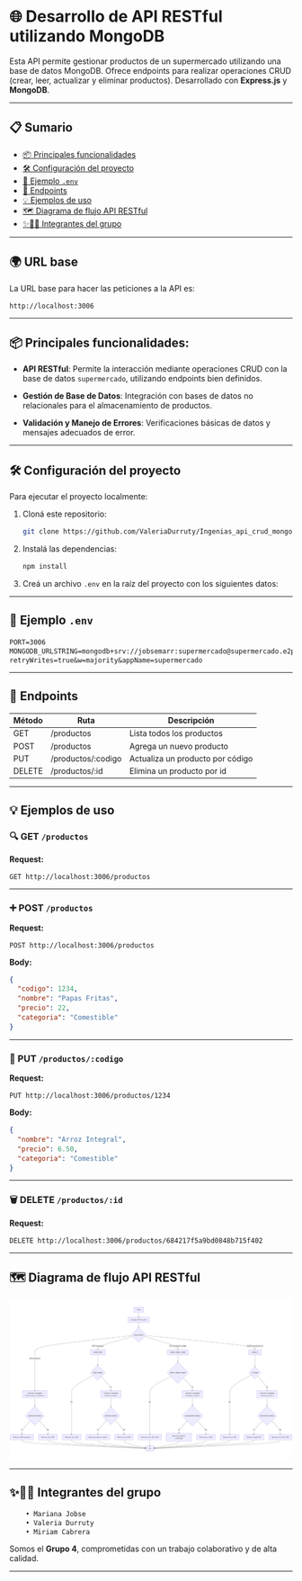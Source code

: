 # 🌐 Desarrollo de API RESTful utilizando MongoDB

Esta API permite gestionar productos de un supermercado utilizando una base de datos MongoDB. Ofrece endpoints para realizar operaciones CRUD (crear, leer, actualizar y eliminar productos).
Desarrollado con **Express.js** y **MongoDB**.

---

## 📋 Sumario

- [📦 Principales funcionalidades](#-principales-funcionalidades)
- [🛠️ Configuración del proyecto](#️-configuración-del-proyecto)
- [📁 Ejemplo `.env`](#-ejemplo-env)
- [🔗 Endpoints](#-endpoints)
- [💡 Ejemplos de uso](#-ejemplos-de-uso)
- [🗺️ Diagrama de flujo API RESTful](#-diagrama-de-flujo-api-restful)
- [✨👩‍💻 Integrantes del grupo](#-integrantes-del-grupo)

---

## 🌍 URL base

La URL base para hacer las peticiones a la API es:
```
http://localhost:3006
```

---

## 📦 Principales funcionalidades:

- **API RESTful**: Permite la interacción mediante operaciones CRUD con la base de datos `supermercado`, utilizando endpoints bien definidos.

- **Gestión de Base de Datos**: Integración con bases de datos no relacionales para el almacenamiento de productos.

- **Validación y Manejo de Errores**: Verificaciones básicas de datos y mensajes adecuados de error.

---

## 🛠️ Configuración del proyecto

Para ejecutar el proyecto localmente:

1. Cloná este repositorio:
   ```bash
   git clone https://github.com/ValeriaDurruty/Ingenias_api_crud_mongodb.git
   ```
2. Instalá las dependencias:
   ```bash
   npm install
   ```
3. Creá un archivo `.env` en la raíz del proyecto con los siguientes datos:

---

## 📁 Ejemplo `.env`

```env
PORT=3006
MONGODB_URLSTRING=mongodb+srv://jobsemarr:supermercado@supermercado.e2pucdi.mongodb.net/?retryWrites=true&w=majority&appName=supermercado
```

---

## 🔗 Endpoints

| Método | Ruta               | Descripción                      |
| ------ | ------------------ | ------------------------------   |
| GET    | /productos         | Lista todos los productos        |
| POST   | /productos         | Agrega un nuevo producto         |
| PUT    | /productos/:codigo | Actualiza un producto por código |
| DELETE | /productos/:id     | Elimina un producto por id       |

---

## 💡 Ejemplos de uso

### 🔍 GET `/productos`

**Request:**
```
GET http://localhost:3006/productos
```

---

### ➕ POST `/productos`

**Request:**
```
POST http://localhost:3006/productos
```

**Body:**

```json
{
  "codigo": 1234,
  "nombre": "Papas Fritas",
  "precio": 22,
  "categoria": "Comestible"
}
```

---

### 📝 PUT `/productos/:codigo`

**Request:**
```
PUT http://localhost:3006/productos/1234
```

**Body:**

```json
{
  "nombre": "Arroz Integral",
  "precio": 6.50,
  "categoria": "Comestible"
}
```

---

### 🗑️ DELETE `/productos/:id`

**Request:**
```
DELETE http://localhost:3006/productos/684217f5a9bd0848b715f402
```

---

## 🗺️ Diagrama de flujo API RESTful

![Diagrama de flujo de API](./src/img/Diagrama%20de%20flujo%20API%20RESTful.png)

---

## ✨👩‍💻 Integrantes del grupo

        • Mariana Jobse
        • Valeria Durruty
        • Miriam Cabrera

Somos el **Grupo 4**, comprometidas con un trabajo colaborativo y de alta calidad.

---